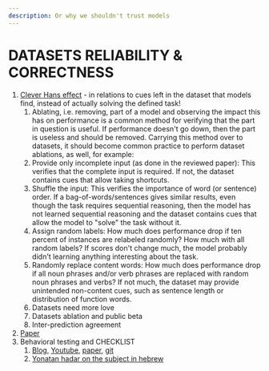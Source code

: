 ```yaml
---
description: Or why we shouldn't trust models
---
```


# DATASETS RELIABILITY & CORRECTNESS

1. [Clever Hans effect](https://thegradient.pub/nlps-clever-hans-moment-has-arrived/?fbclid=IwAR3vSx9EjXcSPhXU3Jyf7aWpTqhbVDARnh3qGpSw0rysv9rLeGyZFFCPnJA) - in relations to cues left in the dataset that models find, instead of actually solving the defined task!
   1. Ablating, i.e. removing, part of a model and observing the impact this has on performance is a common method for verifying that the part in question is useful. If performance doesn't go down, then the part is useless and should be removed. Carrying this method over to datasets, it should become common practice to perform dataset ablations, as well, for example:
   2. Provide only incomplete input (as done in the reviewed paper): This verifies that the complete input is required. If not, the dataset contains cues that allow taking shortcuts.
   3. Shuffle the input: This verifies the importance of word (or sentence) order. If a bag-of-words/sentences gives similar results, even though the task requires sequential reasoning, then the model has not learned sequential reasoning and the dataset contains cues that allow the model to "solve" the task without it.
   4. Assign random labels: How much does performance drop if ten percent of instances are relabeled randomly? How much with all random labels? If scores don't change much, the model probably didn't learning anything interesting about the task.
   5. Randomly replace content words: How much does performance drop if all noun phrases and/or verb phrases are replaced with random noun phrases and verbs? If not much, the dataset may provide unintended non-content cues, such as sentence length or distribution of function words.
   6. Datasets need more love
   7. Datasets ablation and public beta
   8. Inter-prediction agreement
2. [Paper](https://arxiv.org/abs/1908.05267?fbclid=IwAR1xOHxCF3gewyijMYAfZJSysu88Y8lgRIT2OiG-jWQav4zcbPqGYSoFFkk)
3. Behavioral testing and CHECKLIST
   1. [Blog](https://amitness.com/2020/07/checklist/), [Youtube](https://www.youtube.com/watch?v=L3gaWctPg6E), [paper](https://arxiv.org/pdf/2005.04118.pdf), [git](https://github.com/marcotcr/checklist)
   2. [Yonatan hadar on the subject in hebrew](https://www.facebook.com/groups/MDLI1/permalink/1627671704063538/)
